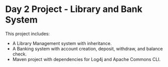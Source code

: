 # Day 2 Project - Library and Bank System

This project includes:
- A Library Management system with inheritance.
- A Banking system with account creation, deposit, withdraw, and balance check.
- Maven project with dependencies for Log4j and Apache Commons CLI.
